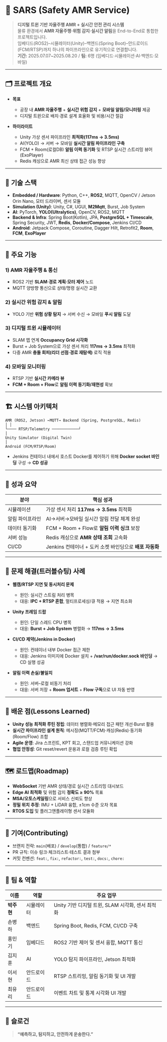 # 🚀 SARS (Safety AMR Service)

> **디지털 트윈 기반 자율주행 AMR + 실시간 안전 관리 시스템**  
물류 환경에서 **AMR 자율주행·위험 감지·실시간 알림**을 End-to-End로 통합한 프로젝트입니다.  
임베디드(ROS2)–시뮬레이터(Unity)–백엔드(Spring Boot)–안드로이드(FCM/RTSP)까지 하나의 파이프라인으로 유기적으로 연결합니다.  
**기간:** 2025.07.07~2025.08.20 / **팀:** 6명 (임베디드·시뮬레이션·AI·백엔드·모바일)

---

## 🗂 프로젝트 개요

- **목표**
  - 공장 내 **AMR 자율주행** + **실시간 위험 감지** + **모바일 알림/모니터링** 제공
  - 디지털 트윈으로 배치·경로 설계 효율화 및 비용/시간 절감

- **하이라이트**
  - Unity 가상 센서 파이프라인 **최적화(117ms → 3.5ms)**
  - AI(YOLO) → 서버 → 모바일 **실시간 알림 파이프라인 구축**
  - FCM + Room(로컬DB) **알림 이력 동기화** 및 RTSP 실시간 스트리밍 뷰어(ExoPlayer)
  - Redis 캐싱으로 AMR 최신 상태 접근 성능 향상

---

## 🧱 기술 스택

- **Embedded / Hardware**: Python, C++, **ROS2**, MQTT, OpenCV / Jetson Orin Nano, 모터 드라이버, 센서 모듈  
- **Simulation (Unity)**: Unity, C#, UGUI, **M2Mqtt**, Burst, Job System  
- **AI**: PyTorch, **YOLO(Ultralytics)**, OpenCV, ROS2, MQTT  
- **Backend & Infra**: Spring Boot(Kotlin), JPA, **PostgreSQL + Timescale**, Spring Security, JWT, **Redis**, **Docker/Compose**, Jenkins CI/CD  
- **Android**: Jetpack Compose, Coroutine, Dagger Hilt, Retrofit2, **Room**, **FCM**, **ExoPlayer**

---

## 🧩 주요 기능

### 1) AMR 자율주행 & 통신
- ROS2 기반 **SLAM·경로 계획·모터 제어** 노드
- MQTT 양방향 통신으로 상태/명령 실시간 교환  

### 2) 실시간 위험 감지 & 알림
- YOLO 기반 **위험 상황 탐지** → 서버 수신 → 모바일 **푸시 알림** 도달

### 3) 디지털 트윈 시뮬레이터
- SLAM 맵 연계 **Occupancy Grid 시각화**
- Burst + Job System으로 가상 센서 처리 **117ms → 3.5ms** 최적화  
- 다중 AMR **충돌 회피(리더 선점·경로 재탐색)** 로직 적용

### 4) 모바일 모니터링
- RTSP 기반 **실시간 카메라 뷰**
- **FCM + Room + Flow**로 **알림 이력 동기화/재현성** 확보

---

## 🏗 시스템 아키텍처

```
AMR (ROS2, Jetson) ←MQTT→ Backend (Spring, PostgreSQL, Redis)
│ │
└──── RTSP/Telemetry ────────────┘
│
Unity Simulator (Digital Twin)
│
Android (FCM/RTSP/Room)
```

- Jenkins 컨테이너 내에서 호스트 Docker를 제어하기 위해 **Docker socket 바인딩** 구성 → **CD 성공**

---

## 📌 성과 요약

| 분야 | 핵심 성과 |
|---|---|
| 시뮬레이션 | 가상 센서 처리 **117ms → 3.5ms** 최적화 |
| 알림 파이프라인 | AI→서버→모바일 실시간 알림 전달 체계 완성 |
| 데이터 동기화 | FCM + Room + Flow로 **알림 이력 싱크** 보장 |
| 서버 성능 | Redis 캐싱으로 **AMR 상태 조회** 고속화 |
| CI/CD | Jenkins 컨테이너 + 도커 소켓 바인딩으로 **배포 자동화** |

---

## 🧪 문제 해결(트러블슈팅) 사례

- **웹캠/RTSP 지연 및 동시처리 문제**  
  - 원인: 실시간 스트림 처리 병목  
  - 대응: **IPC + RTSP 혼합**, 멀티프로세싱/큐 적용 → 지연 최소화

- **Unity 프레임 드랍**  
  - 원인: 단일 스레드 CPU 병목  
  - 대응: **Burst + Job System** 병렬화 → **117ms → 3.5ms**

- **CI/CD 제약(Jenkins in Docker)**  
  - 원인: 컨테이너 내부 Docker 접근 제한  
  - 대응: Jenkins 이미지에 Docker 설치 + **/var/run/docker.sock 바인딩** → CD 실행 성공

- **알림 이력 손실/불일치**  
  - 원인: 서버–로컬 비동기 처리  
  - 대응: 서버 저장 + **Room 업서트** + **Flow 구독**으로 UI 자동 반영

---

## 🧠 배운 점(Lessons Learned)

- **Unity 성능 최적화 루틴 정립**: 데이터 병렬화·메모리 접근 패턴 개선·Burst 활용  
- **실시간 파이프라인 설계 원칙**: 메시징(MQTT/FCM)·캐싱(Redis)·동기화(Room/Flow) 조합  
- **Agile 운영**: Jira 스프린트, KPT 회고, 스탠드업 커뮤니케이션 강화  
- **협업 안정성**: Git reset/revert 운용과 로컬 검증 루틴 확립

---

## 🗺 로드맵(Roadmap)

- **WebSocket** 기반 AMR 상태/경로 실시간 스트리밍 대시보드  
- **Edge AI 최적화** 및 위험 감지 **정확도 ≥ 90%** 목표  
- **MSA/오토스케일링**으로 서비스 신뢰도 향상  
- **정밀 위치 추정**: IMU + LiDAR 융합, ±1cm 수준 오차 목표  
- **RTOS 도입** 및 플러그앤플레이형 센서 모듈화

---


## 🤝 기여(Contributing)

- 브랜치 전략: `main`(배포) / `develop`(통합) / `feature/*`  
- PR 규칙: 이슈 링크·체크리스트·테스트 결과 첨부  
- 커밋 컨벤션: `feat:`, `fix:`, `refactor:`, `test:`, `docs:`, `chore:`  

---

## 👥 팀 & 역할

| 이름 | 역할 | 주요 업무 |
|------|------|-----------|
| **박주현** | 시뮬레이터 | Unity 기반 디지털 트윈, SLAM 시각화, 센서 최적화 |
| 손병하 | 백엔드 | Spring Boot, Redis, FCM, CI/CD 구축 |
| 홍민기 | 임베디드 | ROS2 기반 제어 및 센서 융합, MQTT 통신 |
| 김지훈 | AI | YOLO 탐지 파이프라인, Jetson 최적화 |
| 이서현 | 안드로이드 | RTSP 스트리밍, 알림 동기화 및 UI 개발 |
| 최유리 | 안드로이드 | 이벤트 차트 및 통계 시각화 UI 개발 |

---

## 🧭 슬로건

> **“예측하고, 탐지하고, 안전하게 운송한다.”**
